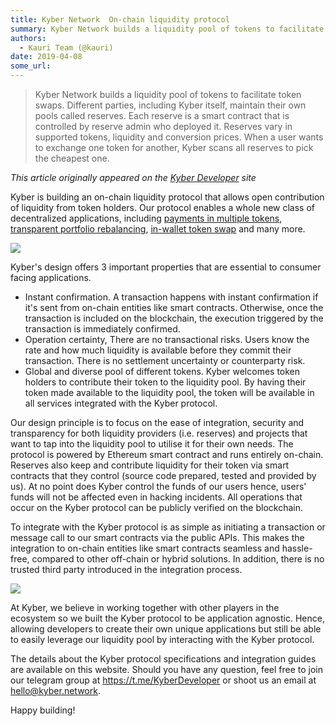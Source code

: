 ```yaml
---
title: Kyber Network  On-chain liquidity protocol
summary: Kyber Network builds a liquidity pool of tokens to facilitate token swaps. Different parties, including Kyber itself, maintain their own pools called reserves. Each reserve is a smart contract that is controlled by reserve admin who deployed it. Reserves vary in supported tokens, liquidity and conversion prices. When a user wants to exchange one token for another, Kyber scans all reserves to pick the cheapest one. This article originally appeared on the Kyber Developer site Kyber is building an
authors:
  - Kauri Team (@kauri)
date: 2019-04-08
some_url: 
---
```


> Kyber Network builds a liquidity pool of tokens to facilitate token swaps. Different parties, including Kyber itself, maintain their own pools called reserves. Each reserve is a smart contract that is controlled by reserve admin who deployed it. Reserves vary in supported tokens, liquidity and conversion prices. When a user wants to exchange one token for another, Kyber scans all reserves to pick the cheapest one.

_This article originally appeared on the [Kyber Developer](https://developer.kyber.network/docs/Start/) site_

Kyber is building an on-chain liquidity protocol that allows open contribution of liquidity from token holders. Our protocol enables a whole new class of decentralized applications, including [payments in multiple tokens](https://developer.kyber.network/docs/VendorsUseCase/), [transparent portfolio rebalancing](https://developer.kyber.network/docs/DappsUseCase/), [in-wallet token swap](https://developer.kyber.network/docs/WalletsUseCase/) and many more.

![](https://api.kauri.io:443/ipfs/QmS3Pq31WhoQhDQTLdQoAC7B3GZeaVRFaBF86am51UsjeP)

Kyber's design offers 3 important properties that are essential to consumer facing applications.

* Instant confirmation. A transaction happens with instant confirmation if it's sent from on-chain entities like smart contracts. Otherwise, once the transaction is included on the blockchain, the execution triggered by the transaction is immediately confirmed.
* Operation certainty, There are no transactional risks. Users know the rate and how much liquidity is available before they commit their transaction. There is no settlement uncertainty or counterparty risk.
* Global and diverse pool of different tokens. Kyber welcomes token holders to contribute their token to the liquidity pool. By having their token made available to the liquidity pool, the token will be available in all services integrated with the Kyber protocol.

Our design principle is to focus on the ease of integration, security and transparency for both liquidity providers (i.e. reserves) and projects that want to tap into the liquidity pool to utilise it for their own needs. The protocol is powered by Ethereum smart contract and runs entirely on-chain. Reserves also keep and contribute liquidity for their token via smart contracts that they control (source code prepared, tested and provided by us). At no point does Kyber control the funds of our users hence, users' funds will not be affected even in hacking incidents. All operations that occur on the Kyber protocol can be publicly verified on the blockchain.

To integrate with the Kyber protocol is as simple as initiating a transaction or message call to our smart contracts via the public APIs. This makes the integration to on-chain entities like smart contracts seamless and hassle-free, compared to other off-chain or hybrid solutions. In addition, there is no trusted third party introduced in the integration process.

![](https://api.kauri.io:443/ipfs/QmUmwbtw7KMny7j2w24vQErx1espxhjRmV1ZH9qsb8pcGv)

At Kyber, we believe in working together with other players in the ecosystem so we built the Kyber protocol to be application agnostic. Hence, allowing developers to create their own unique applications but still be able to easily leverage our liquidity pool by interacting with the Kyber protocol.

The details about the Kyber protocol specifications and integration guides are available on this website. Should you have any question, feel free to join our telegram group at https://t.me/KyberDeveloper or shoot us an email at hello@kyber.network.

Happy building!